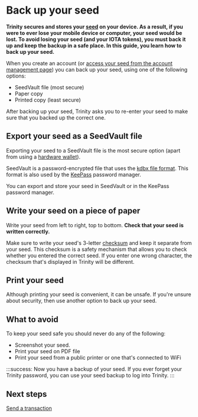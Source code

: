 # Back up your seed

**Trinity secures and stores your [seed](root://getting-started/0.1/clients/seeds.md) on your device. As a result, if you were to ever lose your mobile device or computer, your seed would be lost. To avoid losing your seed (and your IOTA tokens), you must back it up and keep the backup in a safe place. In this guide, you learn how to back up your seed.**

When you create an account (or [access your seed from the account management page](../how-to-guides/manage-your-account.md)) you can back up your seed, using one of the following options:

- SeedVault file (most secure)
- Paper copy
- Printed copy (least secure)

After backing up your seed, Trinity asks you to re-enter your seed to make sure that you backed up the correct one.

## Export your seed as a SeedVault file

Exporting your seed to a SeedVault file is the most secure option (apart from using a [hardware wallet](../concepts/hardware-wallet.md)).  

SeedVault is a password-encrypted file that uses the [kdbx file format](https://keepass.info/help/kb/kdbx_4.html). This format is also used by the [KeePass](https://keepass.info/) password manager.

You can export and store your seed in SeedVault or in the KeePass password manager. 

## Write your seed on a piece of paper

Write your seed from left to right, top to bottom. **Check that your seed is written correctly.**

Make sure to write your seed's 3-letter [checksum](root://getting-started/0.1/clients/checksums.md) and keep it separate from your seed. This checksum is a safety mechanism that allows you to check whether you entered the correct seed. If you enter one wrong character, the checksum that's displayed in Trinity will be different.

## Print your seed

Although printing your seed is convenient, it can be unsafe. If you're unsure about security, then use another option to back up your seed.

## What to avoid

To keep your seed safe you should never do any of the following:

- Screenshot your seed.
- Print your seed on PDF file
- Print your seed from a public printer or one that's connected to WiFi


:::success:
Now you have a backup of your seed. If you ever forget your Trinity password, you can use your seed backup to log into Trinity.
::: 

## Next steps

[Send a transaction](../how-to-guides/send-a-transaction.md)